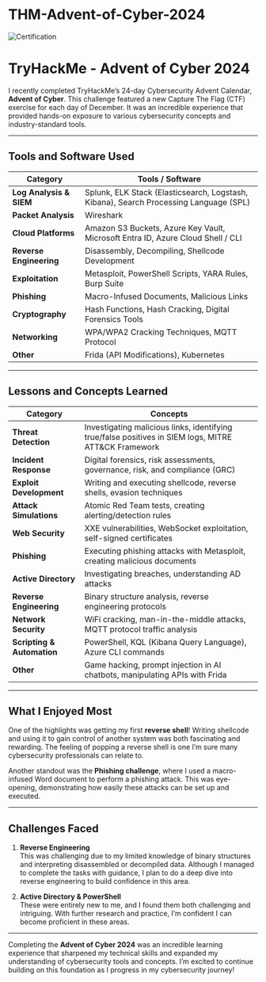 # THM-Advent-of-Cyber-2024
![Certification](https://i.imgur.com/Wljqhof.png)
# TryHackMe - Advent of Cyber 2024

I recently completed TryHackMe’s 24-day Cybersecurity Advent Calendar, **Advent of Cyber**. This challenge featured a new Capture The Flag (CTF) exercise for each day of December. It was an incredible experience that provided hands-on exposure to various cybersecurity concepts and industry-standard tools. 

---

## Tools and Software Used

| **Category**            | **Tools / Software**                                                                 |
|--------------------------|-------------------------------------------------------------------------------------|
| **Log Analysis & SIEM** | Splunk, ELK Stack (Elasticsearch, Logstash, Kibana), Search Processing Language (SPL) |
| **Packet Analysis**     | Wireshark                                                                            |
| **Cloud Platforms**     | Amazon S3 Buckets, Azure Key Vault, Microsoft Entra ID, Azure Cloud Shell / CLI      |
| **Reverse Engineering** | Disassembly, Decompiling, Shellcode Development                                      |
| **Exploitation**        | Metasploit, PowerShell Scripts, YARA Rules, Burp Suite                              |
| **Phishing**            | Macro-Infused Documents, Malicious Links                                            |
| **Cryptography**        | Hash Functions, Hash Cracking, Digital Forensics Tools                              |
| **Networking**          | WPA/WPA2 Cracking Techniques, MQTT Protocol                                         |
| **Other**               | Frida (API Modifications), Kubernetes                                               |

---

## Lessons and Concepts Learned

| **Category**                          | **Concepts**                                                                                           |
|---------------------------------------|-------------------------------------------------------------------------------------------------------|
| **Threat Detection**                  | Investigating malicious links, identifying true/false positives in SIEM logs, MITRE ATT&CK Framework |
| **Incident Response**                 | Digital forensics, risk assessments, governance, risk, and compliance (GRC)                          |
| **Exploit Development**               | Writing and executing shellcode, reverse shells, evasion techniques                                  |
| **Attack Simulations**                | Atomic Red Team tests, creating alerting/detection rules                                             |
| **Web Security**                      | XXE vulnerabilities, WebSocket exploitation, self-signed certificates                                |
| **Phishing**                          | Executing phishing attacks with Metasploit, creating malicious documents                             |
| **Active Directory**                  | Investigating breaches, understanding AD attacks                                                     |
| **Reverse Engineering**               | Binary structure analysis, reverse engineering protocols                                             |
| **Network Security**                  | WiFi cracking, man-in-the-middle attacks, MQTT protocol traffic analysis                             |
| **Scripting & Automation**            | PowerShell, KQL (Kibana Query Language), Azure CLI commands                                          |
| **Other**                             | Game hacking, prompt injection in AI chatbots, manipulating APIs with Frida                         |

---

## What I Enjoyed Most

One of the highlights was getting my first **reverse shell**! Writing shellcode and using it to gain control of another system was both fascinating and rewarding. The feeling of popping a reverse shell is one I’m sure many cybersecurity professionals can relate to.

Another standout was the **Phishing challenge**, where I used a macro-infused Word document to perform a phishing attack. This was eye-opening, demonstrating how easily these attacks can be set up and executed.

---

## Challenges Faced

1. **Reverse Engineering**  
   This was challenging due to my limited knowledge of binary structures and interpreting disassembled or decompiled data. Although I managed to complete the tasks with guidance, I plan to do a deep dive into reverse engineering to build confidence in this area.

2. **Active Directory & PowerShell**  
   These were entirely new to me, and I found them both challenging and intriguing. With further research and practice, I’m confident I can become proficient in these areas.

---

Completing the **Advent of Cyber 2024** was an incredible learning experience that sharpened my technical skills and expanded my understanding of cybersecurity tools and concepts. I’m excited to continue building on this foundation as I progress in my cybersecurity journey!
